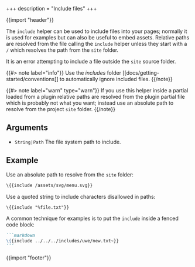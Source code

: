 +++
description = "Include files"
+++

{{import "header"}}

The `include` helper can be used to include files into your pages; normally it is used for examples but can also be useful to embed assets. Relative paths are resolved from the file calling the `include` helper unless they start with a `/` which resolves the path from the `site` folder.

It is an error attempting to include a file outside the `site` source folder.

{{#> note label="info"}}
Use the *includes* folder [[docs/getting-started/conventions]] to automatically ignore included files.
{{/note}}


{{#> note label="warn" type="warn"}}
If you use this helper inside a partial loaded from a plugin relative paths are resolved from the plugin partial file which is probably not what you want; instead use an absolute path to resolve from the project `site` folder.
{{/note}}


## Arguments

* `String|Path` The file system path to include.

## Example

Use an absolute path to resolve from the `site` folder:


```handlebars
\{{include /assets/svg/menu.svg}}
```

Use a quoted string to include characters disallowed in paths:

```handlebars
\{{include "%file.txt"}}
```

A common technique for examples is to put the `include` inside a fenced code block:

````markdown
```markdown
\{{include ../../../includes/uwe/new.txt~}}
```
````

{{import "footer"}}
